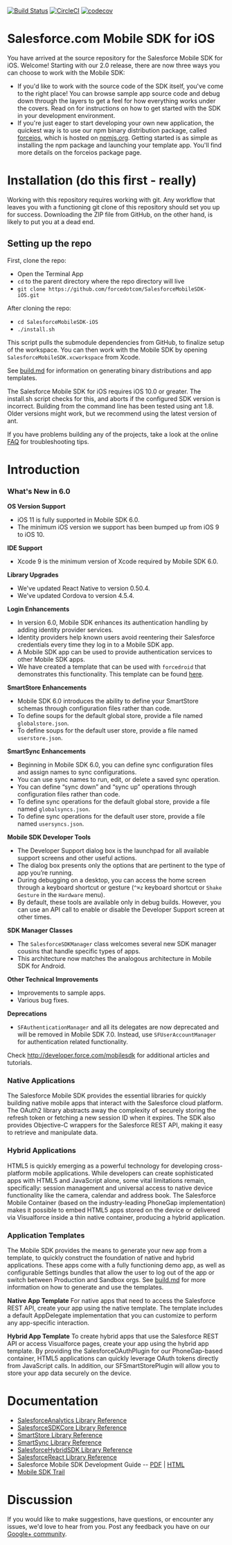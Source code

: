 [![Build Status](https://forcedotcom.github.io/SalesforceMobileSDK-TestResults/iOS-test-results/dev/latest/buildstatus.svg)](https://forcedotcom.github.io/SalesforceMobileSDK-TestResults/iOS-test-results/dev/latest/index.html)
[![CircleCI](https://circleci.com/gh/forcedotcom/SalesforceMobileSDK-iOS/tree/dev.svg?style=svg)](https://circleci.com/gh/forcedotcom/SalesforceMobileSDK-iOS/tree/dev)
[![codecov](https://codecov.io/gh/forcedotcom/SalesforceMobileSDK-iOS/branch/dev/graph/badge.svg)](https://codecov.io/gh/forcedotcom/SalesforceMobileSDK-iOS)

# Salesforce.com Mobile SDK for iOS

You have arrived at the source repository for the Salesforce Mobile SDK for iOS.  Welcome!  Starting with our 2.0 release, there are now three ways you can choose to work with the Mobile SDK:

- If you'd like to work with the source code of the SDK itself, you've come to the right place!  You can browse sample app source code and debug down through the layers to get a feel for how everything works under the covers.  Read on for instructions on how to get started with the SDK in your development environment.
- If you're just eager to start developing your own new application, the quickest way is to use our npm binary distribution package, called [forceios](https://npmjs.org/package/forceios), which is hosted on [npmjs.org](https://npmjs.org/).  Getting started is as simple as installing the npm package and launching your template app.  You'll find more details on the forceios package page.

Installation (do this first - really)
==
Working with this repository requires working with git.  Any workflow that leaves you with a functioning git clone of this repository should set you up for success.  Downloading the ZIP file from GitHub, on the other hand, is likely to put you at a dead end.

## Setting up the repo
First, clone the repo:

- Open the Terminal App
- `cd` to the parent directory where the repo directory will live
- `git clone https://github.com/forcedotcom/SalesforceMobileSDK-iOS.git`

After cloning the repo:

- `cd SalesforceMobileSDK-iOS`
- `./install.sh`

This script pulls the submodule dependencies from GitHub, to finalize setup of the workspace.  You can then work with the Mobile SDK by opening `SalesforceMobileSDK.xcworkspace` from Xcode.

See [build.md](build.md) for information on generating binary distributions and app templates.

The Salesforce Mobile SDK for iOS requires iOS 10.0 or greater.  The install.sh script checks for this, and aborts if the configured SDK version is incorrect.  Building from the command line has been tested using ant 1.8.  Older versions might work, but we recommend using the latest version of ant.

If you have problems building any of the projects, take a look at the online [FAQ](https://github.com/forcedotcom/SalesforceMobileSDK-iOS/wiki/FAQ) for troubleshooting tips.

Introduction
==

### What's New in 6.0

**OS Version Support**
- iOS 11 is fully supported in Mobile SDK 6.0.
- The minimum iOS version we support has been bumped up from iOS 9 to iOS 10.

**IDE Support**
- Xcode 9 is the minimum version of Xcode required by Mobile SDK 6.0.

**Library Upgrades**
- We've updated React Native to version 0.50.4.
- We've updated Cordova to version 4.5.4.

**Login Enhancements**
- In version 6.0, Mobile SDK enhances its authentication handling by adding identity provider services.
- Identity providers help known users avoid reentering their Salesforce credentials every time they log in to a Mobile SDK app.
- A Mobile SDK app can be used to provide authentication services to other Mobile SDK apps.
- We have created a template that can be used with `forcedroid` that demonstrates this functionality. This template can be found [here](https://github.com/forcedotcom/SalesforceMobileSDK-AuthTemplates).

**SmartStore Enhancements**
- Mobile SDK 6.0 introduces the ability to define your SmartStore schemas through configuration files rather than code.
- To define soups for the default global store, provide a file named `globalstore.json`.
- To define soups for the default user store, provide a file named `userstore.json`.

**SmartSync Enhancements**
- Beginning in Mobile SDK 6.0, you can define sync configuration files and assign names to sync configurations.
- You can use sync names to run, edit, or delete a saved sync operation.
- You can define “sync down” and “sync up” operations through configuration files rather than code.
- To define sync operations for the default global store, provide a file named `globalsyncs.json`.
- To define sync operations for the default user store, provide a file named `usersyncs.json`.

**Mobile SDK Developer Tools**
- The Developer Support dialog box is the launchpad for all available support screens and other useful actions.
- The dialog box presents only the options that are pertinent to the type of app you’re running.
- During debugging on a desktop, you can access the home screen through a keyboard shortcut or gesture (`^⌘z` keyboard shortcut or `Shake Gesture` in the `Hardware` menu).
- By default, these tools are available only in debug builds. However, you can use an API call to enable or disable the Developer Support screen at other times.

**SDK Manager Classes**
- The `SalesforceSDKManager` class welcomes several new SDK manager cousins that handle specific types of apps.
- This architecture now matches the analogous architecture in Mobile SDK for Android.

**Other Technical Improvements**
- Improvements to sample apps.
- Various bug fixes.

**Deprecations**
- `SFAuthenticationManager` and all its delegates are now deprecated and will be removed in Mobile SDK 7.0. Instead, use `SFUserAccountManager` for authentication related functionality.

Check http://developer.force.com/mobilesdk for additional articles and tutorials.

### Native Applications
The Salesforce Mobile SDK provides the essential libraries for quickly building native mobile apps that interact with the Salesforce cloud platform. The OAuth2 library abstracts away the complexity of securely storing the refresh token or fetching a new session ID when it expires. The SDK also provides Objective-C wrappers for the Salesforce REST API, making it easy to retrieve and manipulate data.

### Hybrid Applications
HTML5 is quickly emerging as a powerful technology for developing cross-platform mobile applications. While developers can create sophisticated apps with HTML5 and JavaScript alone, some vital limitations remain, specifically: session management and universal access to native device functionality like the camera, calendar and address book. The Salesforce Mobile Container (based on the industry-leading PhoneGap implementation) makes it possible to embed HTML5 apps stored on the device or delivered via Visualforce inside a thin native container, producing a hybrid application.

### Application Templates
The Mobile SDK provides the means to generate your new app from a template, to quickly construct the foundation of native and hybrid applications.  These apps come with a fully functioning demo app, as well as configurable Settings bundles that allow the user to log out of the app or switch between Production and Sandbox orgs.  See [build.md](build.md) for more information on how to generate and use the templates.

**Native App Template**
For native apps that need to access the Salesforce REST API, create your app using the native template.  The template includes a default AppDelegate implementation that you can customize to perform any app-specific interaction.

**Hybrid App Template**
To create hybrid apps that use the Salesforce REST API or access Visualforce pages, create your app using the hybrid app template. By providing the SalesforceOAuthPlugin for our PhoneGap-based container, HTML5 applications can quickly leverage OAuth tokens directly from JavaScript calls.  In addition, our SFSmartStorePlugin will allow you to store your app data securely on the device.

Documentation
==

* [SalesforceAnalytics Library Reference](http://forcedotcom.github.io/SalesforceMobileSDK-iOS/Documentation/SalesforceAnalytics/html/index.html)
* [SalesforceSDKCore Library Reference](http://forcedotcom.github.io/SalesforceMobileSDK-iOS/Documentation/SalesforceSDKCore/html/index.html)
* [SmartStore Library Reference](http://forcedotcom.github.io/SalesforceMobileSDK-iOS/Documentation/SmartStore/html/index.html)
* [SmartSync Library Reference](http://forcedotcom.github.io/SalesforceMobileSDK-iOS/Documentation/SmartSync/html/index.html)
* [SalesforceHybridSDK Library Reference](http://forcedotcom.github.io/SalesforceMobileSDK-iOS/Documentation/SalesforceHybridSDK/html/index.html)
* [SalesforceReact Library Reference](http://forcedotcom.github.io/SalesforceMobileSDK-iOS/Documentation/SalesforceReact/html/index.html)
* Salesforce Mobile SDK Development Guide -- [PDF](https://github.com/forcedotcom/SalesforceMobileSDK-Shared/blob/master/doc/mobile_sdk.pdf) | [HTML](https://developer.salesforce.com/docs/atlas.en-us.mobile_sdk.meta/mobile_sdk/preface_intro.htm)
* [Mobile SDK Trail](https://trailhead.salesforce.com/trails/mobile_sdk_intro)

Discussion
==

If you would like to make suggestions, have questions, or encounter any issues, we'd love to hear from you. Post any feedback you have on our [Google+ community](https://plus.google.com/communities/114225252149514546445).

